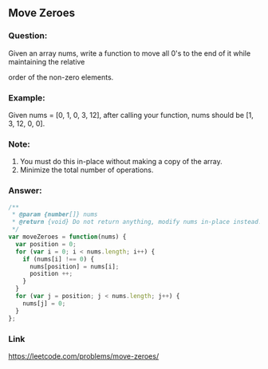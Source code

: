 ## Move Zeroes

### Question:

Given an array nums, write a function to move all 0's to the end of it while maintaining the relative

order of the non-zero elements.

### Example:
Given nums = [0, 1, 0, 3, 12], after calling your function, nums should be [1, 3, 12, 0, 0].

### Note:

1. You must do this in-place without making a copy of the array.
2. Minimize the total number of operations.

### Answer:

```js
/**
 * @param {number[]} nums
 * @return {void} Do not return anything, modify nums in-place instead.
 */
var moveZeroes = function(nums) {
  var position = 0;
  for (var i = 0; i < nums.length; i++) {
    if (nums[i] !== 0) {
      nums[position] = nums[i];
      position ++;
    }
  }
  for (var j = position; j < nums.length; j++) {
    nums[j] = 0;
  }
};
```

### Link

https://leetcode.com/problems/move-zeroes/
